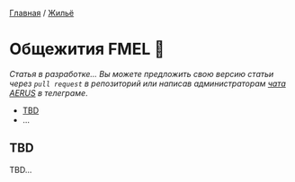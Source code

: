 [Главная](/Guide/) / [Жильё](/Guide/docs/housing/index.html)

# Общежития FMEL 🔄
_Статья в разработке... Вы можете предложить свою версию статьи через `pull request` в репозиторий или написав администраторам [чата AERUS](https://t.me/joinchat/WSSkMJkV8ft2DMOx) в телеграме_.

* [TBD](#tbd)
* ...

## TBD
TBD...
